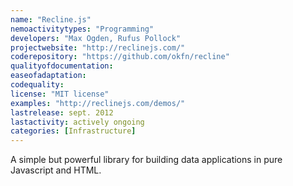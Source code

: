 ```yaml
---
name: "Recline.js"
nemoactivitytypes: "Programming"
developers: "Max Ogden, Rufus Pollock"
projectwebsite: "http://reclinejs.com/"
coderepository: "https://github.com/okfn/recline"
qualityofdocumentation: 
easeofadaptation: 
codequality: 
license: "MIT license"
examples: "http://reclinejs.com/demos/"
lastrelease: sept. 2012
lastactivity: actively ongoing
categories: [Infrastructure]
---
```

A simple but powerful library for building data applications in pure Javascript and HTML.

